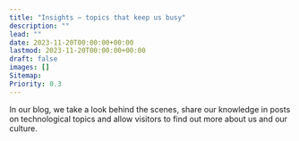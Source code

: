 ```yaml
---
title: "Insights – topics that keep us busy"
description: ""
lead: ""
date: 2023-11-20T00:00:00+00:00
lastmod: 2023-11-20T00:00:00+00:00
draft: false
images: []
Sitemap:
Priority: 0.3
---
```


In our blog, we take a look behind the scenes, share our knowledge in posts on technological topics and allow visitors to find out more about us and our culture.
